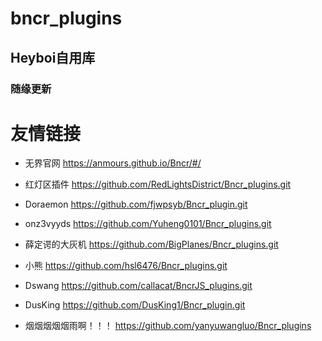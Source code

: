 # bncr_plugins
## Heyboi自用库
### 随缘更新
# 友情链接
- 无界官网
  https://anmours.github.io/Bncr/#/

- 红灯区插件
  https://github.com/RedLightsDistrict/Bncr_plugins.git
  
- Doraemon
  https://github.com/fjwpsyb/Bncr_plugin.git

- onz3vyyds 
  https://github.com/Yuheng0101/Bncr_plugins.git

- 薛定谔的大灰机 
  https://github.com/BigPlanes/Bncr_plugins.git

- 小熊 
  https://github.com/hsl6476/Bncr_plugins.git

- Dswang
  https://github.com/callacat/BncrJS_plugins.git
  
- DusKing
  https://github.com/DusKing1/Bncr_plugin.git
  
- 烟烟烟烟烟雨啊！！！
  https://github.com/yanyuwangluo/Bncr_plugins

